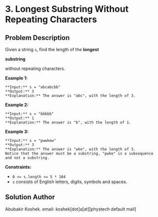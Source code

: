 # 3\. Longest Substring Without Repeating Characters

## Problem Description

Given a string `s`, find the length of the **longest**

**substring**

without repeating characters.

**Example 1:**

    
    
    **Input:** s = "abcabcbb"
    **Output:** 3
    **Explanation:** The answer is "abc", with the length of 3.
    

**Example 2:**

    
    
    **Input:** s = "bbbbb"
    **Output:** 1
    **Explanation:** The answer is "b", with the length of 1.
    

**Example 3:**

    
    
    **Input:** s = "pwwkew"
    **Output:** 3
    **Explanation:** The answer is "wke", with the length of 3.
    Notice that the answer must be a substring, "pwke" is a subsequence and not a substring.
    

**Constraints:**

  * `0 <= s.length <= 5 * 104`
  * `s` consists of English letters, digits, symbols and spaces.

## Solution Author

Abubakir Koshek. email: koshek[dot]a[at][phystech default mail]